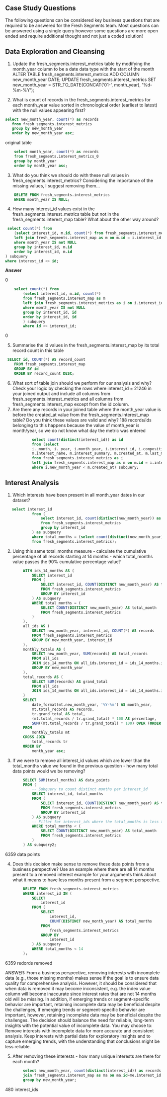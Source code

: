 ## Case Study Questions
The following questions can be considered key business questions that are required to be answered for the Fresh Segments team.
Most questions can be answered using a single query however some questions are more open ended and require additional thought and not just a coded solution!

## Data Exploration and Cleansing
1. Update the fresh_segments.interest_metrics table by modifying the month_year column to be a date data type with the start of the month
	ALTER TABLE fresh_segments.interest_metrics
	ADD COLUMN new_month_year DATE;
	UPDATE fresh_segments.interest_metrics
	SET new_month_year = STR_TO_DATE(CONCAT('01-', month_year), '%d-%m-%Y');


2. What is count of records in the fresh_segments.interest_metrics for each month_year value sorted in chronological order (earliest to latest) with the null values appearing first?

 ````sql
select new_month_year, count(*) as records 
	from fresh_segments.interest_metrics
	group by new_month_year
	order by new_month_year asc;
````
    
original table
````sql
	select month_year, count(*) as records 
	from fresh_segments.interest_metrics_0
	group by month_year
	order by month_year asc;
````

3. What do you think we should do with these null values in fresh_segments.interest_metrics?
Considering the importance of the missing values, I suggest removing them...

````sql
	DELETE FROM fresh_segments.interest_metrics
	WHERE month_year IS NULL;
````

4. How many interest_id values exist in the fresh_segments.interest_metrics table but not in the fresh_segments.interest_map table? What about the other way around?
````sql
 select count(*) from 
	(select interest_id, m.id, count(*) from fresh_segments.interest_metrics as i
	left join fresh_segments.interest_map as m on m.id = i.interest_id
	where month_year IS not NULL
	group by interest_id, m.id
	order by interest_id, m.id
) subquery
where interest_id <> id;
````
**Answer**

0

````sql 
    select count(*) from
		(select interest_id, m.id, count(*) 
		from fresh_segments.interest_map as m
		left join fresh_segments.interest_metrics as i on i.interest_id = m.id
		where month_year IS not NULL
		group by interest_id, id
		order by interest_id, id
        ) subquery
		where id <> interest_id;
````
0

5. Summarise the id values in the fresh_segments.interest_map by its total record count in this table

````sql
 SELECT id, COUNT(*) AS record_count
	FROM fresh_segments.interest_map
	GROUP BY id
	ORDER BY record_count DESC;
````

6. What sort of table join should we perform for our analysis and why? 
Check your logic by checking the rows where interest_id = 21246 in your joined output and include all columns from fresh_segments.interest_metrics 
and all columns from fresh_segments.interest_map except from the id column.
7. Are there any records in your joined table where the month_year value is before the created_at value from the fresh_segments.interest_map table? Do you think these values are valid and why? 
188 records/ids belonging to this happens because the value of month_year is month/year, so we do not know what day the metric was entered

````sql
  			select count(distinct(interest_id)) as id 
			from (select 
			i._month, i._year, i.month_year, i.interest_id, i.composition, i.index_value, i.ranking, i.percentile_ranking, i.new_month_year,
			m.interest_name, m.interest_summary, m.created_at, m.last_modified
			from fresh_segments.interest_metrics as i
			left join fresh_segments.interest_map as m on m.id = i.interest_id
			where i.new_month_year < m.created_at) subquery;
````

## Interest Analysis
1. Which interests have been present in all month_year dates in our dataset?
````sql
   select interest_id 
			from (
				select interest_id, count(distinct(new_month_year)) as total_months
				from fresh_segments.interest_metrics
				group by interest_id
			) as subquery
			where total_months = (select count(distinct(new_month_year)) as total_month
			from fresh_segments.interest_metrics);
````

2. Using this same total_months measure - calculate the cumulative percentage of all records starting at 14 months - which total_months value passes the 90% cumulative percentage value? 
````sql
        WITH ids_14_months AS (
			SELECT interest_id
			FROM (
				SELECT interest_id, COUNT(DISTINCT new_month_year) AS total_months
				FROM fresh_segments.interest_metrics
				GROUP BY interest_id
			) AS subquery
			WHERE total_months = (
				SELECT COUNT(DISTINCT new_month_year) AS total_month
				FROM fresh_segments.interest_metrics
			)
		),
		all_ids AS (
			SELECT new_month_year, interest_id, COUNT(*) AS records
			FROM fresh_segments.interest_metrics
			GROUP BY new_month_year, interest_id
		),
		monthly_totals AS (
			SELECT new_month_year, SUM(records) AS total_records
			FROM all_ids
			JOIN ids_14_months ON all_ids.interest_id = ids_14_months.interest_id
			GROUP BY new_month_year
		),
		total_records AS (
			SELECT SUM(records) AS grand_total
			FROM all_ids
			JOIN ids_14_months ON all_ids.interest_id = ids_14_months.interest_id
		)
		SELECT
			date_format(mt.new_month_year, '%Y-%m') AS month_year,
			mt.total_records AS records,
			tr.grand_total AS total,
			(mt.total_records / tr.grand_total) * 100 AS percentage,
			SUM((mt.total_records / tr.grand_total) * 100) OVER (ORDER BY mt.new_month_year) AS cumulative_percentage
		FROM
			monthly_totals mt
		CROSS JOIN
			total_records tr
		ORDER BY
			month_year asc;
````

3. If we were to remove all interest_id values which are lower than the total_months value we found in the previous question - how many total data points would we be removing?
````sql
        SELECT SUM(total_months) AS data_points
		FROM (
			-- Subquery to count distinct months per interest_id
			SELECT interest_id, total_months
			FROM (
				SELECT interest_id, COUNT(DISTINCT new_month_year) AS total_months
				FROM fresh_segments.interest_metrics
				GROUP BY interest_id
			) AS subquery
			-- Filter for interest_ids where the total_months is less than the total distinct months
			WHERE total_months < (
				SELECT COUNT(DISTINCT new_month_year) AS total_month
				FROM fresh_segments.interest_metrics
			)
		) AS subquery2;
````
6359 data points


4. Does this decision make sense to remove these data points from a business perspective?
Use an example where there are all 14 months present to a removed interest example for your arguments 
think about what it means to have less months present from a segment perspective.

````sql
		DELETE FROM fresh_segments.interest_metrics
		WHERE interest_id IN (
			SELECT 
				interest_id
			FROM (
				SELECT 
					interest_id, 
					COUNT(DISTINCT new_month_year) AS total_months
				FROM 
					fresh_segments.interest_metrics
				GROUP BY 
					interest_id
			) AS subquery
			WHERE total_months < 14
		);
````
6359 redords removed
        
ANSWER: From a business perspective, removing interests with incomplete data (e.g., those missing months) makes sense if the goal is to ensure data quality for comprehensive analysis. 
However, it should be considered that when data is removed it may become inconsistent, e.g. the index value column will become inaccurate since interest rates that are not 14 months old will be missing.
In addition, if emerging trends or segment-specific behavior are important, retaining incomplete data may be beneficial despite the challenges, 
If emerging trends or segment-specific behavior are important, however, retaining incomplete data may be beneficial despite the challenges. 
The decision should balance the need for reliable, long-term insights with the potential value of incomplete data. You may choose to:
Remove interests with incomplete data for more accurate and consistent analysis.
Keep interests with partial data for exploratory insights and to capture emerging trends, with the understanding that conclusions might be less reliable.

5. After removing these interests - how many unique interests are there for each month?

````sql		
  		select new_month_year, count(distinct(interest_id)) as records from fresh_segments.interest_metrics me
		join fresh_segments.interest_map as ma on ma.id=me.interest_id
		group by new_month_year; 
````        
480 interest_ids
